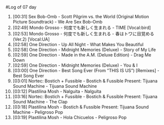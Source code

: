 #Log of 07 day

1. [00:31] Sex Bob-Omb - Scott Pilgrim vs. the World (Original Motion Picture Soundtrack) - We Are Sex Bob-Omb
1. [02:49] Mondo Grosso - 何度でも新しく生まれる - TIME [Vocal:bird]
1. [02:53] Mondo Grosso - 何度でも新しく生まれる - 春はトワに目覚める (Ver.2) [Vocal:UA]
1. [02:58] One Direction - Up All Night - What Makes You Beautiful
1. [02:58] One Direction - Midnight Memories (Deluxe) - Story of My Life
1. [02:59] One Direction - Made in the A.M. (Deluxe Edition) - Drag Me Down
1. [02:59] One Direction - Midnight Memories (Deluxe) - You & I
1. [03:00] One Direction - Best Song Ever (From ”THIS IS US”) [Remixes] - Best Song Ever
1. [03:01] Nortec: Bostich + Fussible - Bostich & Fussible Present: Tijuana Sound Machine - Tijuana Sound Machine
1. [03:12] Plastilina Mosh - Nalguita - Nalguita
1. [03:16] Nortec: Bostich + Fussible - Bostich & Fussible Present: Tijuana Sound Machine - The Clap
1. [03:18] Plastilina Mosh - Bostich & Fussible Present: Tijuana Sound Machine - Peligroso Pop
1. [03:19] Plastilina Mosh - Hola Chicuelos - Peligroso Pop
